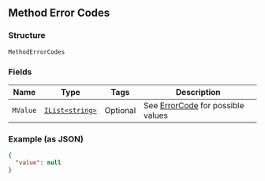 ## Method Error Codes

### Structure

`MethodErrorCodes`

### Fields

| Name | Type | Tags | Description |
|  --- | --- | --- | --- |
| `MValue` | [`IList<string>`](/doc/models/error-code.md) | Optional | See [ErrorCode](#type-errorcode) for possible values |

### Example (as JSON)

```json
{
  "value": null
}
```

